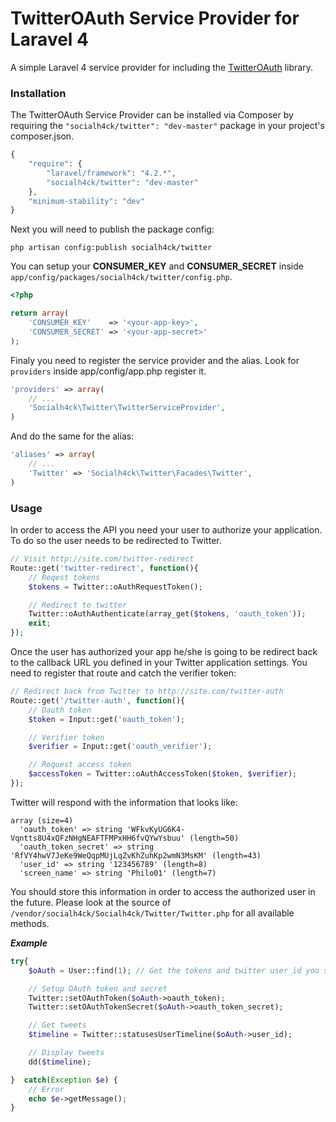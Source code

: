 TwitterOAuth Service Provider for Laravel 4
===============

A simple Laravel 4 service provider for including the [TwitterOAuth](https://github.com/socialh4ck/twitteroauth) library.

### Installation

The TwitterOAuth Service Provider can be installed via Composer by requiring the `"socialh4ck/twitter": "dev-master"` package in your project's composer.json.

```php
{
    "require": {
        "laravel/framework": "4.2.*",
        "socialh4ck/twitter": "dev-master"
    },
    "minimum-stability": "dev"
}
```

Next you will need to publish the package config:

`php artisan config:publish socialh4ck/twitter`

You can setup your **CONSUMER_KEY** and **CONSUMER_SECRET** inside `app/config/packages/socialh4ck/twitter/config.php`.

```php
<?php

return array(
	'CONSUMER_KEY'    => '<your-app-key>',
	'CONSUMER_SECRET' => '<your-app-secret>'
);
```

Finaly you need to register the service provider and the alias. Look for `providers` inside app/config/app.php register it.

```php
'providers' => array(
	// ...
	'Socialh4ck\Twitter\TwitterServiceProvider',
)
```

And do the same for the alias:

```php
'aliases' => array(
	// ...
	'Twitter' => 'Socialh4ck\Twitter\Facades\Twitter',
)
```

### Usage

In order to access the API you need your user to authorize your application. To do so the user needs to be redirected to Twitter.

```php
// Visit http://site.com/twitter-redirect
Route::get('twitter-redirect', function(){
    // Reqest tokens
    $tokens = Twitter::oAuthRequestToken();

    // Redirect to twitter
    Twitter::oAuthAuthenticate(array_get($tokens, 'oauth_token'));
    exit;
});
```

Once the user has authorized your app he/she is going to be redirect back to the callback URL you defined in your Twitter application settings.
You need to register that route and catch the verifier token:

```php
// Redirect back from Twitter to http://site.com/twitter-auth
Route::get('/twitter-auth', function(){
    // Oauth token
    $token = Input::get('oauth_token');

    // Verifier token
    $verifier = Input::get('oauth_verifier');

    // Request access token
    $accessToken = Twitter::oAuthAccessToken($token, $verifier);
});
```

Twitter will respond with the information that looks like:

```
array (size=4)
  'oauth_token' => string 'WFkvKyUG6K4-Vqntts8U4xQFzNHgNEAFTFMPxHH6fvQYwYsbuu' (length=50)
  'oauth_token_secret' => string 'RfVY4hwV7JeKe9WeQqpMUjLqZvKhZuhKp2wmN3MsKM' (length=43)
  'user_id' => string '123456789' (length=8)
  'screen_name' => string 'Philo01' (length=7)
```

You should store this information in order to access the authorized user in the future.
Please look at the source of `/vendor/socialh4ck/Socialh4ck/Twitter/Twitter.php` for all available methods.

***Example***
```php
try{
	$oAuth = User::find(1); // Get the tokens and twitter user_id you saved in the previous step

	// Setup OAuth token and secret
	Twitter::setOAuthToken($oAuth->oauth_token);
	Twitter::setOAuthTokenSecret($oAuth->oauth_token_secret);

	// Get tweets
	$timeline = Twitter::statusesUserTimeline($oAuth->user_id);

	// Display tweets
	dd($timeline);

}  catch(Exception $e) {
	// Error
	echo $e->getMessage();
}
```

